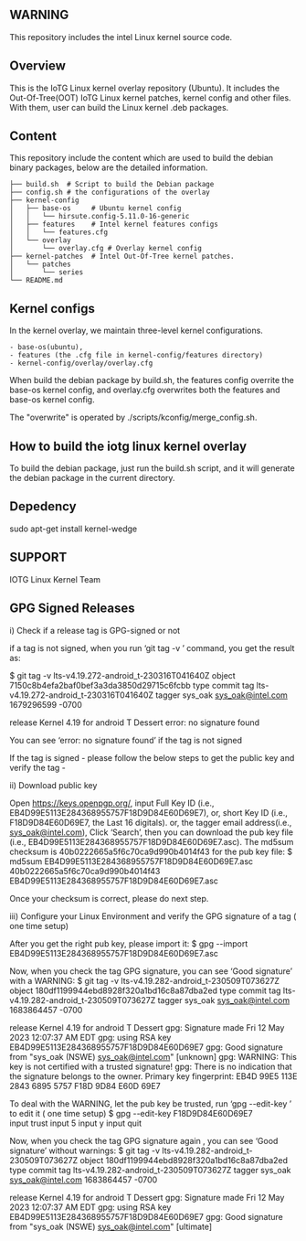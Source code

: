 WARNING
-------------------------------------------------------------------------------
This repository includes the intel Linux kernel source code.

Overview
-------------------------------------------------------------------------------
This is the IoTG Linux kernel overlay repository (Ubuntu). It includes the Out-Of-Tree(OOT) IoTG
Linux kernel patches, kernel config and other files. With them, user can build the Linux
kernel .deb packages.

Content
-------------------------------------------------------------------------------
This repository include the content which are used to build the debian binary 
packages, below are the detailed information. 

	├── build.sh  # Script to build the Debian package
	├── config.sh # the configurations of the overlay
	├── kernel-config  
	│   ├── base-os		# Ubuntu kernel config
	│   │   └── hirsute.config-5.11.0-16-generic
	│   ├── features 	# Intel kernel features configs
	│   │   └── features.cfg
	│   └── overlay
	│       └── overlay.cfg	# Overlay kernel config
	├── kernel-patches	# Intel Out-Of-Tree kernel patches.
	│   └── patches
	│       └── series
	└── README.md

Kernel configs
-------------------------------------------------------------------------------
In the kernel overlay, we maintain three-level kernel configurations. 

	- base-os(ubuntu), 
	- features (the .cfg file in kernel-config/features directory)
	- kernel-config/overlay/overlay.cfg

When build the debian package by build.sh, the features config overrite the 
base-os kernel config, and overlay.cfg overwrites both the features and base-os 
kernel config.  

The "overwrite" is operated by ./scripts/kconfig/merge_config.sh. 

How to build the iotg linux kernel overlay
-------------------------------------------------------------------------------
To build the debian package, just run the build.sh script, and it will generate 
the debian package in the current directory.

Depedency
-------------------------------------------------------------------------------
sudo apt-get install kernel-wedge

SUPPORT
-------------------------------------------------------------------------------
IOTG Linux Kernel Team


GPG Signed Releases
-------------------

i) Check if a release tag is GPG-signed or not

if a tag is not signed, when you run ‘git tag -v <tag>’ command, you get the result as:

$ git tag -v lts-v4.19.272-android_t-230316T041640Z
object 7150c8b4efa2baf0bef3a3da3850d29715c6fcbb
type commit
tag lts-v4.19.272-android_t-230316T041640Z
tagger sys_oak sys_oak@intel.com 1679296599 -0700

release Kernel 4.19 for android T Dessert
error: no signature found

You can see ‘error: no signature found’ if the tag is not signed

If the tag is signed - please follow the below steps to get the public key and verify the tag -

ii) Download public key

Open https://keys.openpgp.org/, input Full Key ID (i.e., EB4D99E5113E284368955757F18D9D84E60D69E7), or,
short Key ID (i.e., F18D9D84E60D69E7, the Last 16 digitals). or, the tagger email address(i.e., sys_oak@intel.com), 
Click ‘Search’, then you can download the pub key file (i.e., EB4D99E5113E284368955757F18D9D84E60D69E7.asc).
The md5sum checksum is 40b0222665a5f6c70ca9d990b4014f43 for the pub key file:
$ md5sum EB4D99E5113E284368955757F18D9D84E60D69E7.asc 
40b0222665a5f6c70ca9d990b4014f43  EB4D99E5113E284368955757F18D9D84E60D69E7.asc

Once your checksum is correct, please do next step.

iii) Configure your Linux Environment and verify the GPG signature of a tag ( one time setup) 

After you get the right pub key, please import it:
$ gpg --import EB4D99E5113E284368955757F18D9D84E60D69E7.asc

Now, when you check the tag GPG signature, you can see ‘Good signature’ with a WARNING:
$ git tag -v lts-v4.19.282-android_t-230509T073627Z
object 180df1199944ebd8928f320a1bd16c8a87dba2ed
type commit
tag lts-v4.19.282-android_t-230509T073627Z
tagger sys_oak sys_oak@intel.com 1683864457 -0700

release Kernel 4.19 for android T Dessert
gpg: Signature made Fri 12 May 2023 12:07:37 AM EDT
gpg:                using RSA key EB4D99E5113E284368955757F18D9D84E60D69E7
gpg: Good signature from "sys_oak (NSWE) sys_oak@intel.com" [unknown]
gpg: WARNING: This key is not certified with a trusted signature!
gpg:          There is no indication that the signature belongs to the owner.
Primary key fingerprint: EB4D 99E5 113E 2843 6895  5757 F18D 9D84 E60D 69E7

To deal with the WARNING, let the pub key be trusted, run ‘gpg --edit-key <key>’ to edit it ( one time setup)
$ gpg --edit-key F18D9D84E60D69E7  
input trust
input 5
input y
input quit

Now, when you check the tag GPG signature again , you can see ‘Good signature’ without warnings: 
$ git tag -v lts-v4.19.282-android_t-230509T073627Z
object 180df1199944ebd8928f320a1bd16c8a87dba2ed
type commit
tag lts-v4.19.282-android_t-230509T073627Z
tagger sys_oak sys_oak@intel.com 1683864457 -0700

release Kernel 4.19 for android T Dessert
gpg: Signature made Fri 12 May 2023 12:07:37 AM EDT
gpg:                using RSA key EB4D99E5113E284368955757F18D9D84E60D69E7
gpg: Good signature from "sys_oak (NSWE) sys_oak@intel.com" [ultimate]
